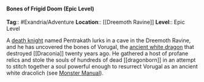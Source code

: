 #### Bones of Frigid Doom (Epic Level)
**Tag**:: #Exandria/Adventure
**Location**:: [[Dreemoth Ravine]]
**Level**:: Epic Level

 A [death knight](https://www.dndbeyond.com/monsters/death-knight) named Pentrakath lurks in a cave in the Dreemoth Ravine, and he has uncovered the bones of Vorugal, the [ancient white dragon](https://www.dndbeyond.com/monsters/ancient-white-dragon) that destroyed [[Draconia]] twenty years ago. He gathered a host of profane relics and stole the souls of hundreds of dead [[dragonborn]] in an attempt to stitch together a soul powerful enough to resurrect Vorugal as an ancient white dracolich (see [Monster Manual](https://www.dndbeyond.com/sources/mm "Monster Manual")).
